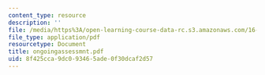 ```yaml
---
content_type: resource
description: ''
file: /media/https%3A/open-learning-course-data-rc.s3.amazonaws.com/16-423j-aerospace-biomedical-and-life-support-engineering-spring-2006/8f425cca9dc093465ade0f30dcaf2d57_ongoingassessmnt.pdf
file_type: application/pdf
resourcetype: Document
title: ongoingassessmnt.pdf
uid: 8f425cca-9dc0-9346-5ade-0f30dcaf2d57
---
```

